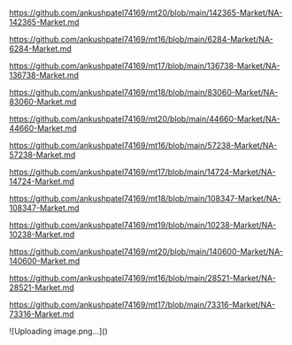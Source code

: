 <p><a href="https://github.com/ankushpatel74169/mt20/blob/main/142365-Market/NA-142365-Market.md">https://github.com/ankushpatel74169/mt20/blob/main/142365-Market/NA-142365-Market.md</a></p><p><a href="https://github.com/ankushpatel74169/mt16/blob/main/6284-Market/NA-6284-Market.md">https://github.com/ankushpatel74169/mt16/blob/main/6284-Market/NA-6284-Market.md</a></p><p><a href="https://github.com/ankushpatel74169/mt17/blob/main/136738-Market/NA-136738-Market.md">https://github.com/ankushpatel74169/mt17/blob/main/136738-Market/NA-136738-Market.md</a></p><p><a href="https://github.com/ankushpatel74169/mt18/blob/main/83060-Market/NA-83060-Market.md">https://github.com/ankushpatel74169/mt18/blob/main/83060-Market/NA-83060-Market.md</a></p><p><a href="https://github.com/ankushpatel74169/mt20/blob/main/44660-Market/NA-44660-Market.md">https://github.com/ankushpatel74169/mt20/blob/main/44660-Market/NA-44660-Market.md</a></p><p><a href="https://github.com/ankushpatel74169/mt16/blob/main/57238-Market/NA-57238-Market.md">https://github.com/ankushpatel74169/mt16/blob/main/57238-Market/NA-57238-Market.md</a></p><p><a href="https://github.com/ankushpatel74169/mt17/blob/main/14724-Market/NA-14724-Market.md">https://github.com/ankushpatel74169/mt17/blob/main/14724-Market/NA-14724-Market.md</a></p><p><a href="https://github.com/ankushpatel74169/mt18/blob/main/108347-Market/NA-108347-Market.md">https://github.com/ankushpatel74169/mt18/blob/main/108347-Market/NA-108347-Market.md</a></p><p><a href="https://github.com/ankushpatel74169/mt19/blob/main/10238-Market/NA-10238-Market.md">https://github.com/ankushpatel74169/mt19/blob/main/10238-Market/NA-10238-Market.md</a></p><p><a href="https://github.com/ankushpatel74169/mt20/blob/main/140600-Market/NA-140600-Market.md">https://github.com/ankushpatel74169/mt20/blob/main/140600-Market/NA-140600-Market.md</a></p><p><a href="https://github.com/ankushpatel74169/mt16/blob/main/28521-Market/NA-28521-Market.md">https://github.com/ankushpatel74169/mt16/blob/main/28521-Market/NA-28521-Market.md</a></p><p><a href="https://github.com/ankushpatel74169/mt17/blob/main/73316-Market/NA-73316-Market.md">https://github.com/ankushpatel74169/mt17/blob/main/73316-Market/NA-73316-Market.md</a></p>
![Uploading image.png…]()
